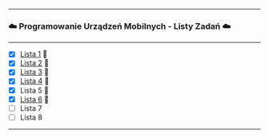___
### ☁️ Programowanie Urządzeń Mobilnych - Listy Zadań ☁️
***
- [x] <a href="https://github.com/W-Stefanska/AndroidStudioPUM/tree/main/QuizLista" target="_blank">Lista 1</a> 💮
- [x] <a href="https://github.com/W-Stefanska/AndroidStudioPUM/tree/main/Login" target="_blank">Lista 2</a> 💮
- [x] <a href="https://github.com/W-Stefanska/AndroidStudioPUM/tree/main/ListyZadan" target="_blank">Lista 3</a> 💮
- [x] <a href="https://github.com/W-Stefanska/AndroidStudioPUM/tree/main/JetpackQuiz" target="_blank">Lista 4</a> 💮
- [x] Lista 5 🥀
- [x] <a href="https://github.com/W-Stefanska/AndroidStudioPUM/tree/main/JetpackLista" target="_blank">Lista 6</a> 💮
- [ ] Lista 7
- [ ] Lista 8
___
